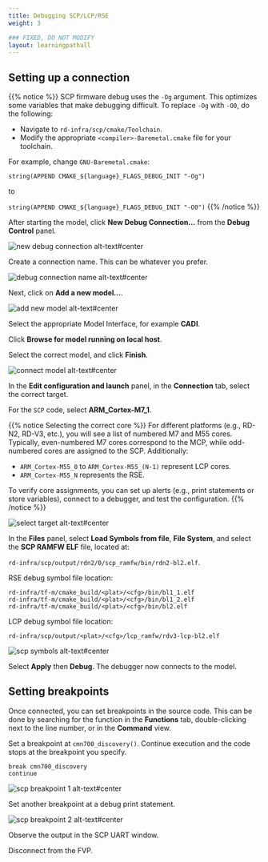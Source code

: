 ```yaml
---
title: Debugging SCP/LCP/RSE
weight: 3

### FIXED, DO NOT MODIFY
layout: learningpathall
---
```


## Setting up a connection
{{% notice %}}
SCP firmware debug uses the `-Og` argument. This optimizes some variables that make debugging difficult. To replace `-Og` with `-O0`, do the following:

* Navigate to `rd-infra/scp/cmake/Toolchain`.
* Modify the appropriate `<compiler>-Baremetal.cmake` file for your toolchain.

For example, change `GNU-Baremetal.cmake`:

`string(APPEND CMAKE_${language}_FLAGS_DEBUG_INIT "-Og")`

to

`string(APPEND CMAKE_${language}_FLAGS_DEBUG_INIT "-O0")`
{{% /notice %}}

After starting the model, click **New Debug Connection...** from the **Debug Control** panel.

![new debug connection alt-text#center](images/new_debug_connection.png "Figure 1. New debug connection")

Create a connection name. This can be whatever you prefer.

![debug connection name alt-text#center](images/debug_connection_name.png "Figure 2. Debug connection name")

Next, click on **Add a new model...**.

![add new model alt-text#center](images/add_new_model.png "Figure 3. Add new model")

Select the appropriate Model Interface, for example **CADI**.

Click **Browse for model running on local host**.

Select the correct model, and click **Finish**.

![connect model alt-text#center](images/connect_model.png "Figure 4. Connect model")

In the **Edit configuration and launch** panel, in the **Connection** tab, select the correct target.

For the `SCP` code, select **ARM_Cortex-M7_1**.

{{% notice Selecting the correct core %}}
For different platforms (e.g., RD-N2, RD-V3, etc.), you will see a list of numbered M7 and M55 cores. Typically, even-numbered M7 cores correspond to the MCP, while odd-numbered cores are assigned to the SCP. Additionally:

- `ARM_Cortex-M55_0` to `ARM_Cortex-M55_(N-1)` represent LCP cores.
- `ARM_Cortex-M55_N` represents the RSE.

To verify core assignments, you can set up alerts (e.g., print statements or store variables), connect to a debugger, and test the configuration.
{{% /notice %}}

![select target alt-text#center](images/select_cortexm7.png "Figure 5. Select target")

In the **Files** panel, select **Load Symbols from file**, **File System**, and select the **SCP RAMFW ELF** file, located at:

``rd-infra/scp/output/rdn2/0/scp_ramfw/bin/rdn2-bl2.elf``.

RSE debug symbol file location:
```command
rd-infra/tf-m/cmake_build/<plat>/<cfg>/bin/bl1_1.elf
rd-infra/tf-m/cmake_build/<plat>/<cfg>/bin/bl1_2.elf
rd-infra/tf-m/cmake_build/<plat>/<cfg>/bin/bl2.elf
```

LCP debug symbol file location:
```command
rd-infra/scp/output/<plat>/<cfg>/lcp_ramfw/rdv3-lcp-bl2.elf
```

![scp symbols alt-text#center](images/scp_symbols.png "Figure 6. Load SCP symbols")

Select **Apply** then **Debug**. The debugger now connects to the model.

## Setting breakpoints
Once connected, you can set breakpoints in the source code. This can be done by searching for the function in the **Functions** tab, double-clicking next to the line number, or in the **Command** view.

Set a breakpoint at ``cmn700_discovery()``. Continue execution and the code stops at the breakpoint you specify.
```command
break cmn700_discovery
continue
```

![scp breakpoint 1 alt-text#center](images/scp_breakpoint1.png "Figure 7. cmn700_discovery() breakpoint")

Set another breakpoint at a debug print statement.

![scp breakpoint 2 alt-text#center](images/scp_breakpoint2.png "Figure 8. SCP breakpoint 2")

Observe the output in the SCP UART window.

Disconnect from the FVP.

